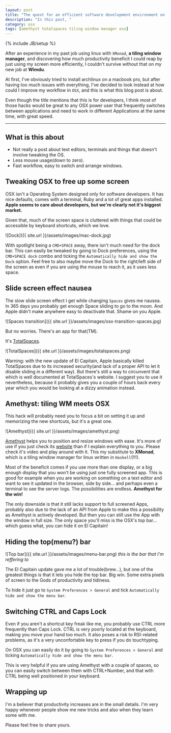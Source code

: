 ```yaml
---
layout: post
title: "The quest for an efficient software development environment on OSX"
description: "In this post, "
category: osx
tags: [amethyst totalspaces tiling window manager osx]
---
```

{% include JB/setup %}


After an experience in my past job using linux with `XMonad`, **a tiling window manager**, and discovering how much productivity beneficit I could reap by just using my screen more efficiently, I couldn't survive without that on my new job at **Wimdu**.

At first, I've obviously tried to install archlinux on a macbook pro, but after having too much issues with everything, I've decided to look instead at how could I improve my workflow in `OSX`, and this is what this blog post is about.

Even though the title mentions that this is for developers, I think most of those hacks would be great to any OSX power user that frequently switches between applications and need to work in different Applications at the same time, with great speed.

---

## What is this about

* Not really a post about text editors, terminals and things that doesn't involve tweaking the OS.
* Less mouse usage(down to zero).
* Fast workflow, easy to switch and arrange windows.


## Tweaking OSX to free up some screen

OSX isn't a Operating System designed only for software developers. It has nice defaults, comes with a terminal, Ruby and a lot of great apps installed. **Apple seems to care about developers, but we're clearly not it's biggest market.**

Given that, much of the screen space is cluttered with things that could be accessible by keyboard shortcuts, which we love.

![Dock]({{ site.url }}/assets/images/mac-dock.jpg)

With spotlight being a `CMD+SPACE` away, there isn't much need for the dock bar. This can easily be tweaked by going to Dock preferences, using the `CMD+SPACE dock` combo and ticking the `Automatically hide and show the Dock` option. Feel free to also maybe move the Dock to the right/left side of the screen as even if you are using the mouse to reach it, as it uses less space.


## Slide screen effect nausea

The slow slide screen effect I get while changing `Spaces` gives me nausea. In 365 days you probably get enough Space sliding to go to the moon. And Apple didn't make anywhere easy to deactivate that. Shame on you Apple.

![Spaces transition]({{ site.url }}/assets/images/osx-transition-spaces.jpg)

But no worries. There's an app for that(TM).

It's [TotalSpaces](http://totalspaces.binaryage.com).

![TotalSpaces]({{ site.url }}/assets/images/totalspaces.png)

Warning: with the new update of El Capitain, Apple basically killed TotalSpaces due to its increased security(and lack of a proper API to let it disable sliding in a different way). But there's still a way to circunvent that which is well documented at TotalSpaces's website. I suggest you to use it nevertheless, because it probably gives you a couple of hours back every year which you would be looking at a dizzy animation instead.


## Amethyst: tiling WM meets OSX

This hack will probably need you to focus a bit on setting it up and memorizing the new shortcuts, but it's a great one.

![Amethyst]({{ site.url }}/assets/images/amethyst.png)

[Amethyst](https://github.com/ianyh/Amethyst) helps you to position and resize windows with ease. It's more of use if you just check its [website](https://github.com/ianyh/Amethyst) than if I explain everything to you. Please check it's video and play around with it. This my substitute to **XMonad**, which is a tiling window manager for linux written in `Haskell`(!!!).

Most of the beneficit comes if you use more than one display, or a big enough display that you won't be using just one fully screened app. This is good for example when you are working on something on a text editor and want to see it updated in the browser, side by side... and perhaps even a terminal to see the server logs. The possibilities are endless. **Amethyst for the win!**

The only downside is that it still lacks support to full screened Apps, probably also due to the lack of an API from Apple to make this a possibility as Amethyst is actively developed. But then you can still use the App with the window in full size. The only space you'll miss is the OSX's top bar... which guess what, you can hide it on El Capitain!

## Hiding the top(menu?) bar

![Top bar]({{ site.url }}/assets/images/menu-bar.png)
*this is the bar that I'm reffering to*

The El Capitain update gave me a lot of trouble(brew...), but one of the greatest things is that it lets you hide the top bar. Big win. Some extra pixels of screen to the Gods of productivity and tidiness.

To hide it just go to `System Preferences > General` and tick `Automatically hide and show the menu bar`.


## Switching CTRL and Caps Lock

Even if you aren't a shortcut key freak like me, you probably use CTRL more frequently than Caps Lock. CTRL is very poorly located at the keyboard, making you move your hand too much. It also poses a risk to RSI-related problems, as it's a very unconfortable key to press if you do touchtyping.

On OSX you can easily do it by going to `System Preferences > General` and ticking `Automatically hide and show the menu bar`.

This is very helpful if you are using Amethyst with a couple of spaces, so you can easily switch between them with CTRL+Number, and that with CTRL being well positioned in your keyboard.


## Wrapping up

I'm a believer that productivity increases are in the small details. I'm very happy whenever people show me new tricks and also when they learn some with me.

Please feel free to share yours. 

